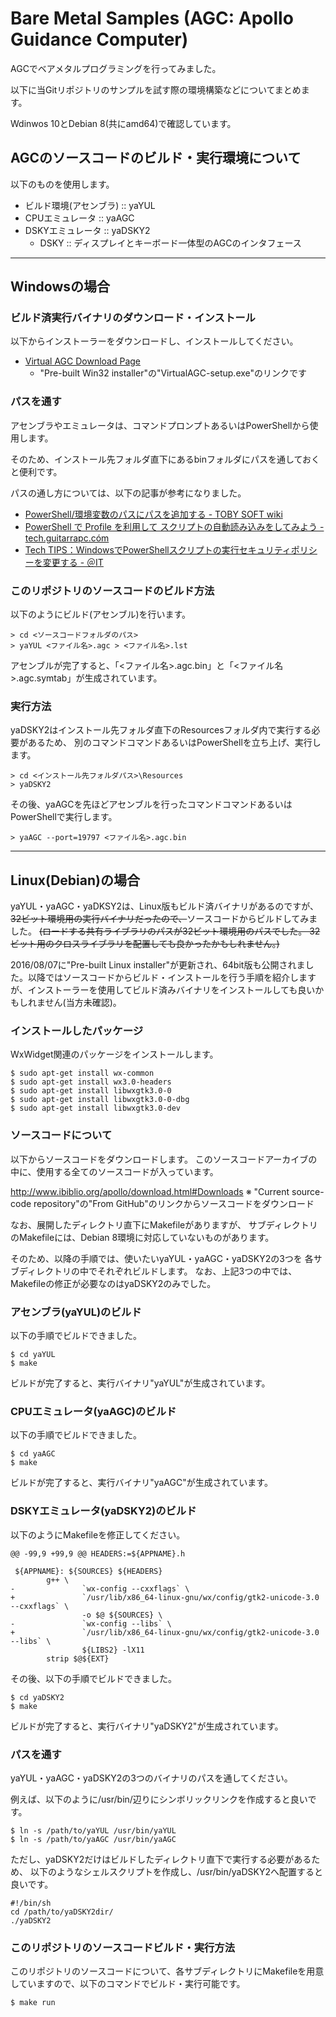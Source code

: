 # Bare Metal Samples (AGC: Apollo Guidance Computer) #

AGCでベアメタルプログラミングを行ってみました。

以下に当Gitリポジトリのサンプルを試す際の環境構築などについてまとめます。

Wdinwos 10とDebian 8(共にamd64)で確認しています。

## AGCのソースコードのビルド・実行環境について ##

以下のものを使用します。

- ビルド環境(アセンブラ) :: yaYUL
- CPUエミュレータ :: yaAGC
- DSKYエミュレータ :: yaDSKY2
  - DSKY :: ディスプレイとキーボード一体型のAGCのインタフェース

---

## Windowsの場合 ##

### ビルド済実行バイナリのダウンロード・インストール ###

以下からインストーラーをダウンロードし、インストールしてください。

- [Virtual AGC Download Page](http://www.ibiblio.org/apollo/download.html#Downloads)
  - "Pre-built Win32 installer"の"VirtualAGC-setup.exe"のリンクです

### パスを通す ###

アセンブラやエミュレータは、コマンドプロンプトあるいはPowerShellから使用します。

そのため、インストール先フォルダ直下にあるbinフォルダにパスを通しておくと便利です。

パスの通し方については、以下の記事が参考になりました。

- [PowerShell/環境変数のパスにパスを追加する - TOBY SOFT wiki](http://tobysoft.net/wiki/index.php?PowerShell%2F%B4%C4%B6%AD%CA%D1%BF%F4%A4%CE%A5%D1%A5%B9%A4%CB%A5%D1%A5%B9%A4%F2%C4%C9%B2%C3%A4%B9%A4%EB)
- [PowerShell で Profile を利用して スクリプトの自動読み込みをしてみよう - tech.guitarrapc.cóm](http://tech.guitarrapc.com/entry/2013/09/23/164357)
- [Tech TIPS：WindowsでPowerShellスクリプトの実行セキュリティポリシーを変更する - ＠IT](http://www.atmarkit.co.jp/ait/articles/0805/16/news139.html)

### このリポジトリのソースコードのビルド方法 ###

以下のようにビルド(アセンブル)を行います。

	> cd <ソースコードフォルダのパス>
	> yaYUL <ファイル名>.agc > <ファイル名>.lst

アセンブルが完了すると、「<ファイル名>.agc.bin」と「<ファイル名>.agc.symtab」が生成されています。

### 実行方法 ###

yaDSKY2はインストール先フォルダ直下のResourcesフォルダ内で実行する必要があるため、
別のコマンドコマンドあるいはPowerShellを立ち上げ、実行します。

	> cd <インストール先フォルダパス>\Resources
	> yaDSKY2

その後、yaAGCを先ほどアセンブルを行ったコマンドコマンドあるいはPowerShellで実行します。

	> yaAGC --port=19797 <ファイル名>.agc.bin

---

## Linux(Debian)の場合 ##

yaYUL・yaAGC・yaDKSY2は、Linux版もビルド済バイナリがあるのですが、
~~32ビット環境用の実行バイナリだったので、~~ソースコードからビルドしてみました。
~~(ロードする共有ライブラリのパスが32ビット環境用のパスでした。
32ビット用のクロスライブラリを配置しても良かったかもしれません。)~~

2016/08/07に"Pre-built Linux installer"が更新され、64bit版も公開されました。以降ではソースコードからビルド・インストールを行う手順を紹介しますが、インストーラーを使用してビルド済みバイナリをインストールしても良いかもしれません(当方未確認)。

### インストールしたパッケージ ###

WxWidget関連のパッケージをインストールします。

	$ sudo apt-get install wx-common
	$ sudo apt-get install wx3.0-headers
	$ sudo apt-get install libwxgtk3.0-0
	$ sudo apt-get install libwxgtk3.0-0-dbg
	$ sudo apt-get install libwxgtk3.0-dev

### ソースコードについて ###

以下からソースコードをダウンロードします。
このソースコードアーカイブの中に、使用する全てのソースコードが入っています。

http://www.ibiblio.org/apollo/download.html#Downloads
※ "Current source-code repository"の"From GitHub"のリンクからソースコードをダウンロード

なお、展開したディレクトリ直下にMakefileがありますが、
サブディレクトリのMakefileには、Debian 8環境に対応していないものがあります。

そのため、以降の手順では、使いたいyaYUL・yaAGC・yaDSKY2の3つを
各サブディレクトリの中でそれぞれビルドします。
なお、上記3つの中では、Makefileの修正が必要なのはyaDSKY2のみでした。

### アセンブラ(yaYUL)のビルド ###

以下の手順でビルドできました。

	$ cd yaYUL
	$ make

ビルドが完了すると、実行バイナリ"yaYUL"が生成されています。

### CPUエミュレータ(yaAGC)のビルド ###

以下の手順でビルドできました。

	$ cd yaAGC
	$ make

ビルドが完了すると、実行バイナリ"yaAGC"が生成されています。

### DSKYエミュレータ(yaDSKY2)のビルド ###

以下のようにMakefileを修正してください。

```
@@ -99,9 +99,9 @@ HEADERS:=${APPNAME}.h

 ${APPNAME}: ${SOURCES} ${HEADERS}
        g++ \
-               `wx-config --cxxflags` \
+               `/usr/lib/x86_64-linux-gnu/wx/config/gtk2-unicode-3.0 --cxxflags` \
                -o $@ ${SOURCES} \
-               `wx-config --libs` \
+               `/usr/lib/x86_64-linux-gnu/wx/config/gtk2-unicode-3.0 --libs` \
                ${LIBS2} -lX11
        strip $@${EXT}
```

その後、以下の手順でビルドできました。

	$ cd yaDSKY2
	$ make

ビルドが完了すると、実行バイナリ"yaDSKY2"が生成されています。

### パスを通す ###

yaYUL・yaAGC・yaDSKY2の3つのバイナリのパスを通してください。

例えば、以下のように/usr/bin/辺りにシンボリックリンクを作成すると良いです。

	$ ln -s /path/to/yaYUL /usr/bin/yaYUL
	$ ln -s /path/to/yaAGC /usr/bin/yaAGC

ただし、yaDSKY2だけはビルドしたディレクトリ直下で実行する必要があるため、
以下のようなシェルスクリプトを作成し、/usr/bin/yaDSKY2へ配置すると良いです。

```
#!/bin/sh
cd /path/to/yaDSKY2dir/
./yaDSKY2
```

### このリポジトリのソースコードビルド・実行方法 ###

このリポジトリのソースコードについて、各サブディレクトリにMakefileを用意していますので、以下のコマンドでビルド・実行可能です。

	$ make run
